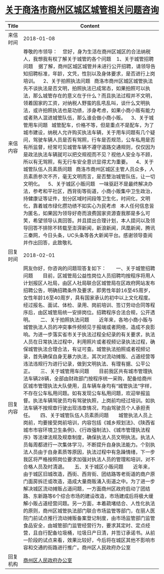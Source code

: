 # <a href="http://www.shangluo.gov.cn/zmhd/ldxxxx.jsp?urltype=leadermail.LeaderMailContentUrl&wbtreeid=1112&leadermailid=4509">关于商洛市商州区城区城管相关问题咨询</a>
| Title |                                                                                                                                                                                                                                                                                                                                                                                                                                                                                                                                         Content                                                                                                                                                                                                                                                                                                                                                                                                                                                                                                                                         |
|:-----:|-----------------------------------------------------------------------------------------------------------------------------------------------------------------------------------------------------------------------------------------------------------------------------------------------------------------------------------------------------------------------------------------------------------------------------------------------------------------------------------------------------------------------------------------------------------------------------------------------------------------------------------------------------------------------------------------------------------------------------------------------------------------------------------------------------------------------------------------------------------------------------------------------------------------------------------------------------------------------------------------------------------------------------------------------------------------------------------------|
| 来信时间  | 2018-01-08                                                                                                                                                                                                                                                                                                                                                                                                                                                                                                                                                                                                                                                                                                                                                                                                                                                                                                                                                                                                                                                                              |
| 来信内容  | 尊敬的市领导：    您好，身为生活在商州区城区的合法纳税人，我想我有权了解关于城管的各个问题    1、关于城管招聘问题    据了解，商州区城区城管并未进行公开招聘，请领导告知招聘标准，年龄，文凭，性别以及身体要求，是否进行上岗培训。    2、关于拍照执法问题   商洛市商州区城区城管执法先不谈执法是否文明，拍照执法已成常态，如果拍照可以执法，那么城管存在的意义在于什么？而且执法过程并不文明，领着国家的工资，对纳税人野蛮的乱吼乱叫，谈什么文明执法，或许拍照执法也是功绩，涉身考虑，如果小商小贩有能力或者熟人混进城管队伍，那么谁会做小商小贩。    3、关于城管用车问题   城管配车，价格不等，但是重点不是配车，为了城市建设，纳税人允许购买执法车辆，关于用车问题有几个疑问，驾驶车辆人员是否有驾照，行车是否规范，公车私用是否有所监督，经常可见城管车辆不遵守道路交通规则，仅仅因为是政法执法车辆就可以把交规视而不见？视他人安全与不顾，所以有无驾照，有无行车安全意识显得尤为重要。    4、关于城管队伍人员素质问题   商洛市商州区城区主管人员众多，人员素质参次不齐，毫无文明而言，是否整治城管队伍，让一切文明化。    5、关于城区小贩问题   一味驱赶不是最终解决办法，参考和平社区，西背街等街道，小商小贩集中卫生政治，持健康证等证件，划分区域时间段等卫生化，时间化，文明化，靠着城市绿化攒功绩不如实心为民考虑   本人任何信息皆为匿名，如果因为领导好奇而浪费国家资源查我那是多么可笑，希望领导认真回答。并且提出合理计划，本人提问以及领导回答不排除不转载至澎湃新闻，新浪新闻，凤凰新闻，腾讯三秦网，今日头条，UC头条等各大新闻平台。感谢领导查阅并作出回答，此致敬礼                                                                                                                                                                                                                                                                                                                      |
| 回复时间  | 2018-02-01                                                                                                                                                                                                                                                                                                                                                                                                                                                                                                                                                                                                                                                                                                                                                                                                                                                                                                                                                                                                                                                                              |
| 回复内容  | 网友你好，你咨询的问题现答复如下：　　一、关于城管招聘问题　　目前，区城管局公益性岗位人员招聘均按程序将用人计划报区人社局，由区人社局联合区城管局在区政府网站发布招聘公告，明确招聘条件及要求，即男性年龄16至45周岁，女性年龄16至40周岁，具有国家承认的初中以上文化程度。经过报名、面试、体检、录用、岗前培训、签订劳动合同等程序后，由区城管局统一安排岗位。招聘程序合法合规，公开透明。　　二、关于拍照执法问题　　近年来，各地小商小贩与城管执法人员的冲突事件频频见于报端或者网络，造成不良影响。为进一步落实省市关于执法过程全纪录的有关要求，执法人员在日常执法过程中，利用照片或者视频记录执法过程，确保城管执法合理合法，有证可查。城管执法拍照或者视频记录，首先确保自身无暴力执法，其次对流动摊贩、占道经营等违法违规行为进行记录，做到文明执法、有理有据、公平公正。　　三、关于城管用车问题　　目前我区共有城市管理执法车辆28辆，全部由财政部门按程序统一采购，配备给商州区城市管理执法大队使用，且车辆车身均有“城管执法”字样，不存在公车私用问题。如有发现公车私用问题，欢迎举报监督。执法车辆驾驶员均有驾驶执照，上岗前均经过培训。如执法车辆不按规章行驶出现违章情况，均由驾驶员个人承担责任。　　四、关于城管队伍人员素质问题　　城管执法人员上岗前，均要接受岗前培训，内容包括《城乡规划法》、《陕西省城市市容环境卫生条例》、《行政强制法》、《城市管理执法程序》等法律法规及规章制度，确保执法人员文明执法。执法人员每周都进行一次集体学习，不断提升自身执法能力。个别执法人员由于自身素质等原因，执法过程中有急躁情绪，下一步我区将严格按照岗位要求加强对执法人员的管理和培训，对不合格人员及时清退。　　五、关于城区小贩问题　　近年来，由于城区旧城改造，西街、西背街、团结路等老街道的商户原门面房拆迁或改造，造成大量商贩涌入街道之中。为了进一步解决城区流动摊贩占道问题，一方面商州区政府启动了团结路、东新路等6个综合市场的建设改造，市场建成后将极大缓解小贩占道经营问题。另一方面，本着疏堵结合、人性化执法的原则，商州区城管执法部门联合市场监管等部门，在丽人医院门前试点推行流动摊贩备案登记制度，由市场监管部门监管食品安全，由城管部门监管经营行为，要求其定时、定点经营，且自行配备垃圾桶，垃圾日产日清，并签订承诺书。从前一阶段的试点来看，效果比较好，今后将在城区其他不影响市容和交通的街路进行推广。商州区人民政府办公室 |
| 回复机构  | <a href="../../category/agencies/商州区人民政府办公室.md">商州区人民政府办公室</a>                                                                                                                                                                                                                                                                                                                                                                                                                                                                                                                                                                                                                                                                                                                                                                                                                                                                                                                                                                                                                          |